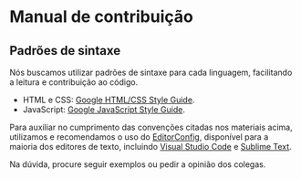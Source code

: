 # Manual de contribuição

## Padrões de sintaxe

Nós buscamos utilizar padrões de sintaxe para cada linguagem, facilitando a
leitura e contribuição ao código.

- HTML e CSS: [Google HTML/CSS Style Guide][].
- JavaScript: [Google JavaScript Style Guide][].

Para auxiliar no cumprimento das convenções citadas nos materiais acima,
utilizamos e recomendamos o uso do [EditorConfig][], disponível para a maioria
dos editores de texto, incluindo [Visual Studio Code][vscode-editorconfig] e
[Sublime Text][st-editorconfig].

Na dúvida, procure seguir exemplos ou pedir a opinião dos colegas.


[Google HTML/CSS Style Guide]: https://google.github.io/styleguide/htmlcssguide.html
[Google JavaScript Style Guide]: https://google.github.io/styleguide/jsguide.html
[EditorConfig]: https://editorconfig.org/
[vscode-editorconfig]: https://marketplace.visualstudio.com/items?itemName=EditorConfig.EditorConfig
[st-editorconfig]: https://packagecontrol.io/packages/EditorConfig
